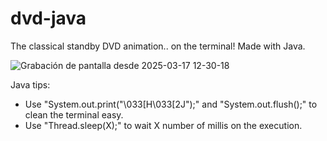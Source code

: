 # dvd-java
The classical standby DVD animation.. on the terminal! Made with Java.

![Grabación de pantalla desde 2025-03-17 12-30-18](https://github.com/user-attachments/assets/c749baef-7443-4b6e-8a75-06c175867caf)

Java tips:

- Use "System.out.print("\033[H\033[2J");" and "System.out.flush();" to clean the terminal easy.
- Use "Thread.sleep(X);" to wait X number of millis on the execution.

